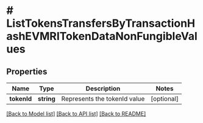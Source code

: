 # # ListTokensTransfersByTransactionHashEVMRITokenDataNonFungibleValues

## Properties

Name | Type | Description | Notes
------------ | ------------- | ------------- | -------------
**tokenId** | **string** | Represents the tokenId value | [optional]

[[Back to Model list]](../../README.md#models) [[Back to API list]](../../README.md#endpoints) [[Back to README]](../../README.md)
